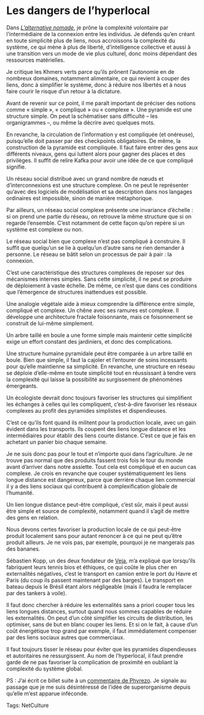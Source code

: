 # Les dangers de l’hyperlocal

Dans [*L’alternative nomade*](http://blog.tcrouzet.com/alternative-nomade/), je prône la complexité volontaire par l'intermédiaire de la connexion entre les individus. Je défends qu’en créant en toute simplicité plus de liens, nous accroissons la complexité du système, ce qui mène à plus de liberté, d’intelligence collective et aussi à une transition vers un mode de vie plus culturel, donc moins dépendant des ressources matérielles.

Je critique les Khmers verts parce qu’ils prônent l’autonomie en de nombreux domaines, notamment alimentaire, ce qui revient à couper des liens, donc à simplifier le système, donc à réduire nos libertés et à nous faire courir le risque d’un retour à la dictature.

Avant de revenir sur ce point, il me paraît important de préciser des notions comme « simple », « compliqué » ou « complexe ». Une pyramide est une structure simple. On peut la schématiser sans difficulté – les organigrammes –, ou même la décrire avec quelques mots.

En revanche, la circulation de l’information y est compliquée (et onéreuse), puisqu’elle doit passer par des checkpoints obligatoires. De même, la construction de la pyramide est compliquée. Il faut faire entrer des gens aux différents niveaux, gens qui luttent alors pour gagner des places et des privilèges. Il suffit de relire Kafka pour avoir une idée de ce que compliqué signifie.

Un réseau social distribué avec un grand nombre de nœuds et d’interconnexions est une structure complexe. On ne peut le représenter qu’avec des logiciels de modélisation et sa description dans nos langages ordinaires est impossible, sinon de manière métaphorique.

Par ailleurs, un réseau social complexe présente une invariance d’échelle : si on prend une partie du réseau, on retrouve la même structure que si on regarde l’ensemble. C’est notamment de cette façon qu’on repère si un système est complexe ou non.

Le réseau social bien que complexe n’est pas compliqué à construire. Il suffit que quelqu’un se lie à quelqu’un d’autre sans ne rien demander à personne. Le réseau se bâtit selon un processus de pair à pair : la connexion.

C’est une caractéristique des structures complexes de reposer sur des mécanismes internes simples. Sans cette simplicité, il ne peut se produire de déploiement à vaste échelle. De même, ce n’est que dans ces conditions que l’émergence de structures inattendues est possible.

Une analogie végétale aide à mieux comprendre la différence entre simple, compliqué et complexe. Un chêne avec ses ramures est complexe. Il développe une architecture fractale foisonnante, mais ce foisonnement se construit de lui-même simplement.

Un arbre taillé en boule a une forme simple mais maintenir cette simplicité exige un effort constant des jardiniers, et donc des complications.

Une structure humaine pyramidale peut être comparée à un arbre taillé en boule. Bien que simple, il faut la cajoler et l’entourer de soins incessants pour qu’elle maintienne sa simplicité. En revanche, une structure en réseau se déploie d’elle-même en toute simplicité tout en réussissant à tendre vers la complexité qui laisse la possibilité au surgissement de phénomènes émergeants.

Un écologiste devrait donc toujours favoriser les structures qui simplifient les échanges à celles qui les compliquent, c’est-à-dire favoriser les réseaux complexes au profit des pyramides simplistes et dispendieuses.

C’est ce qu’ils font quand ils militent pour la production locale, avec un gain évident dans les transports. Ils coupent des liens longue distance et les intermédiaires pour établir des liens courte distance. C’est ce que je fais en achetant un panier bio chaque semaine.

Je ne suis donc pas pour le tout et n’importe quoi dans l’agriculture. Je ne trouve pas normal que des produits fassent trois fois le tour du monde avant d’arriver dans notre assiette. Tout cela est compliqué et en aucun cas complexe. Je crois en revanche que couper systématiquement les liens longue distance est dangereux, parce que derrière chaque lien commercial il y a des liens sociaux qui contribuent à complexification globale de l’humanité.

Un lien longue distance peut-être compliqué, c’est sûr, mais il peut aussi être simple et source de complexité, notamment quand il s’agit de mettre des gens en relation.

Nous devons certes favoriser la production locale de ce qui peut-être produit localement sans pour autant renoncer à ce qui ne peut qu’être produit ailleurs. Je ne vois pas, par exemple, pourquoi je ne mangerais pas des bananes.

Sébastien Kopp, un des deux fondateur de [Veja](http://www.veja.fr/), m’a expliqué que lorsqu’ils fabriquent leurs tennis bios et éthiques, ce qui coûte le plus cher en externalités négatives, c’est le transport en camion entre le port du Havre et Paris (du coup ils passent maintenant par des barges). Le transport en bateau depuis le Brésil étant alors négligeable (mais il faudra le remplacer par des tankers à voile).

Il faut donc chercher à réduire les externalités sans a priori couper tous les liens longues distances, surtout quand nous sommes capables de réduire les externalités. On peut d’un côté simplifier les circuits de distribution, les optimiser, sans de but en blanc couper les liens. Et si on le fait, à cause d’un coût énergétique trop grand par exemple, il faut immédiatement compenser par des liens sociaux autres que commerciaux.

Il faut toujours tisser le réseau pour éviter que les pyramides dispendieuses et autoritaires ne ressurgissent. Au nom de l’hyperlocal, il faut prendre garde de ne pas favoriser la complication de proximité en oubliant la complexité du système global.

PS : J’ai écrit ce billet suite à un [commentaire de Phyrezo](http://blog.tcrouzet.com/2010/11/03/vacances-au-calvi-des-khmers-verts/#comment-85110). Je signale au passage que je me suis désintéressé de l’idée de superorganisme depuis qu’elle m’est apparue inféconde.

Tags: NetCulture